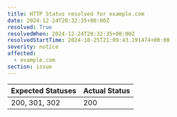 ```yaml
---
title: HTTP Status resolved for example.com
date: 2024-12-24T20:32:35+00:00Z
resolved: True
resolvedWhen: 2024-12-24T20:32:35+00:00Z
resolvedStartTime: 2024-10-25T21:09:43.191474+00:00
severity: notice
affected:
  - example.com
section: issue
---
```


| Expected Statuses | Actual Status  |
|-------------------|----------------|
| 200, 301, 302 | 200 |
